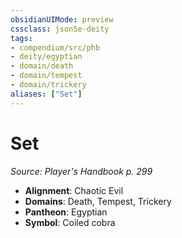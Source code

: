 ```yaml
---
obsidianUIMode: preview
cssclass: json5e-deity
tags:
- compendium/src/phb
- deity/egyptian
- domain/death
- domain/tempest
- domain/trickery
aliases: ["Set"]
---
```

# Set
*Source: Player's Handbook p. 299* 

- **Alignment**: Chaotic Evil
- **Domains**: Death, Tempest, Trickery
- **Pantheon**: Egyptian
- **Symbol**: Coiled cobra